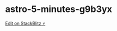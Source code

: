 # astro-5-minutes-g9b3yx

[Edit on StackBlitz ⚡️](https://stackblitz.com/edit/astro-5-minutes-g9b3yx)